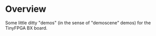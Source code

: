 # Overview

Some little ditty "demos" (in the sense of "demoscene" demos) for the TinyFPGA BX board.
